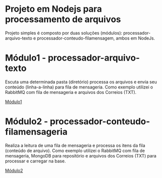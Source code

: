 # Projeto em Nodejs para processamento de arquivos

Projeto simples é composto por duas soluções (módulos): processador-arquivo-texto e processador-conteudo-filamensagem, ambos em NodeJs.

# Módulo1 - processador-arquivo-texto
Escuta uma determinada pasta (diretório) processa os arquivos e envia seu conteúdo (linha-a-linha) para fila de mensageria.
Como exemplo utilizei o RabbitMQ com fila de mensageria e arquivos dos Correios (TXT).

[Módulo1]("/processador-arquivo-texto/README.md")

# Módulo2 - processador-conteudo-filamensageria 
Realiza a leitura de uma fila de mensageria e processa os itens da fila (conteúdo de arquivo).
Como exemplo utilizei o RabbitMQ com fila de mensageria, MongoDB para repositório e arquivos dos Correios (TXT) para processar e carregar na base.

[Módulo2]("/processador-conteudo-filamensageria/README.md")
